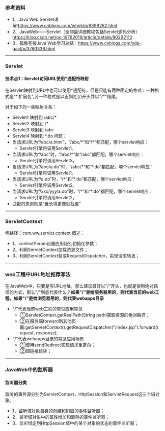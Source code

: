 ### 参考资料
* 1、Java Web Servlet详解:https://www.cnblogs.com/whgk/p/6399262.html
* 2、JavaWeb——Servlet（全网最详细教程包括Servlet源码分析）https://blog.csdn.net/qq_19782019/article/details/80292110
* 3、孤傲苍狼Java Web学习总结：https://www.cnblogs.com/xdp-gacl/p/3760336.html

***

### Servlet
#### 技术点1：Servlet访问URL使用*通配符映射
在Servlet映射到URL中也可以使用\*通配符，但是只能有两种固定的格式：一种格式是"\*.扩展名",另一种格式是以正斜杠(/)开头并以"/*"结尾。

对于如下的一些映射关系：
* Servlet1 映射到 /abc/*
* Servlet2 映射到 /*
* Servlet3 映射到 /abc
* Servlet4 映射到 *.do
问题：
* 当请求URL为“/abc/a.html”，“/abc/\*”和“/*”都匹配，哪个servlet响应：
    * Servlet引擎将调用Servlet1。
* 当请求URL为“/abc”时，“/abc/*”和“/abc”都匹配，哪个servlet响应：
    * Servlet引擎将调用Servlet3。
* 当请求URL为“/abc/a.do”时，“/abc/\*”和“*.do”都匹配，哪个servlet响应：
    * Servlet引擎将调用Servlet1。
* 当请求URL为“/a.do”时，“/\*”和“*.do”都匹配，哪个servlet响应：
    * Servlet引擎将调用Servlet2。
* 当请求URL为“/xxx/yyy/a.do”时，“/\*”和“*.do”都匹配，哪个servlet响应：
    * Servlet引擎将调用Servlet2。
* 匹配的原则就是"谁长得更像就找谁"

***

### ServletContext
包路径：com.ww.servlet.context
概述：
* 1、contextParam设置应用级别初始化参数；
* 2、利用ServletContext加载资源文件；
* 3、利用ServletContext获取RequestDispatcher，实现请求转发；

***

### web工程中URL地址推荐写法
在JavaWeb中，只要是写URL地址，那么建议最好以"/"开头，也就是使用绝对路径的方式，那么"/"到底代表什么？**如果"/"是给服务器用的，则代表当前的web工程，如果"/"是给浏览器用的，则代表webapps目录**

* "/"代表当前web工程的常见应用常见
    * ①ServletContext.getRealPath(String path)获取资源的绝对路径；
    * ②在服务端forward到其他页面:getServletContext().getRequestDispatcher("/index.jsp").forward(request, response);
* "/"代表webapps目录的常见应用场景
    * ①使用sendRedirect实现请求重定向；
    * ②超链接跳转；
    
***

### JavaWeb中的监听器
#### 监听器分类
监听的事件源分别为ServletContext，HttpSession和ServletRequest这三个域对象。
* 1、监听域对象自身的创建和销毁的事件监听器；
* 2、监听域对象中的属性增加和删除的事件监听器；
* 3、监听绑定到HttpSession域中的某个对象的状态的事件监听器；